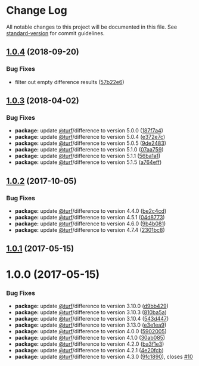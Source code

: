 # Change Log

All notable changes to this project will be documented in this file. See [standard-version](https://github.com/conventional-changelog/standard-version) for commit guidelines.

<a name="1.0.4"></a>
## [1.0.4](https://github.com/stepankuzmin/turf-deintersect/compare/v1.0.3...v1.0.4) (2018-09-20)


### Bug Fixes

* filter out empty difference results ([57b22e6](https://github.com/stepankuzmin/turf-deintersect/commit/57b22e6))



<a name="1.0.3"></a>
## [1.0.3](https://github.com/stepankuzmin/turf-deintersect/compare/v1.0.2...v1.0.3) (2018-04-02)


### Bug Fixes

* **package:** update [@turf](https://github.com/turf)/difference to version 5.0.0 ([187f7a4](https://github.com/stepankuzmin/turf-deintersect/commit/187f7a4))
* **package:** update [@turf](https://github.com/turf)/difference to version 5.0.4 ([e372e7c](https://github.com/stepankuzmin/turf-deintersect/commit/e372e7c))
* **package:** update [@turf](https://github.com/turf)/difference to version 5.0.5 ([9de2483](https://github.com/stepankuzmin/turf-deintersect/commit/9de2483))
* **package:** update [@turf](https://github.com/turf)/difference to version 5.1.0 ([07aa759](https://github.com/stepankuzmin/turf-deintersect/commit/07aa759))
* **package:** update [@turf](https://github.com/turf)/difference to version 5.1.1 ([56ba1a1](https://github.com/stepankuzmin/turf-deintersect/commit/56ba1a1))
* **package:** update [@turf](https://github.com/turf)/difference to version 5.1.5 ([a764eff](https://github.com/stepankuzmin/turf-deintersect/commit/a764eff))



<a name="1.0.2"></a>
## [1.0.2](https://github.com/stepankuzmin/turf-deintersect/compare/v1.0.0...v1.0.2) (2017-10-05)


### Bug Fixes

* **package:** update [@turf](https://github.com/turf)/difference to version 4.4.0 ([be2c4cd](https://github.com/stepankuzmin/turf-deintersect/commit/be2c4cd))
* **package:** update [@turf](https://github.com/turf)/difference to version 4.5.1 ([04d8773](https://github.com/stepankuzmin/turf-deintersect/commit/04d8773))
* **package:** update [@turf](https://github.com/turf)/difference to version 4.6.0 ([9b4b081](https://github.com/stepankuzmin/turf-deintersect/commit/9b4b081))
* **package:** update [@turf](https://github.com/turf)/difference to version 4.7.4 ([2301bc8](https://github.com/stepankuzmin/turf-deintersect/commit/2301bc8))



<a name="1.0.1"></a>
## [1.0.1](https://github.com/stepankuzmin/turf-deintersect/compare/v1.0.0...v1.0.1) (2017-05-15)



<a name="1.0.0"></a>
# 1.0.0 (2017-05-15)


### Bug Fixes

* **package:** update [@turf](https://github.com/turf)/difference to version 3.10.0 ([d9bb429](https://github.com/stepankuzmin/turf-deintersect/commit/d9bb429))
* **package:** update [@turf](https://github.com/turf)/difference to version 3.10.3 ([810ba5a](https://github.com/stepankuzmin/turf-deintersect/commit/810ba5a))
* **package:** update [@turf](https://github.com/turf)/difference to version 3.10.4 ([543d447](https://github.com/stepankuzmin/turf-deintersect/commit/543d447))
* **package:** update [@turf](https://github.com/turf)/difference to version 3.13.0 ([e3e1ea9](https://github.com/stepankuzmin/turf-deintersect/commit/e3e1ea9))
* **package:** update [@turf](https://github.com/turf)/difference to version 4.0.0 ([5902005](https://github.com/stepankuzmin/turf-deintersect/commit/5902005))
* **package:** update [@turf](https://github.com/turf)/difference to version 4.1.0 ([30ab085](https://github.com/stepankuzmin/turf-deintersect/commit/30ab085))
* **package:** update [@turf](https://github.com/turf)/difference to version 4.2.0 ([ba3f1e3](https://github.com/stepankuzmin/turf-deintersect/commit/ba3f1e3))
* **package:** update [@turf](https://github.com/turf)/difference to version 4.2.1 ([4e20fcb](https://github.com/stepankuzmin/turf-deintersect/commit/4e20fcb))
* **package:** update [@turf](https://github.com/turf)/difference to version 4.3.0 ([9fc1890](https://github.com/stepankuzmin/turf-deintersect/commit/9fc1890)), closes [#10](https://github.com/stepankuzmin/turf-deintersect/issues/10)
